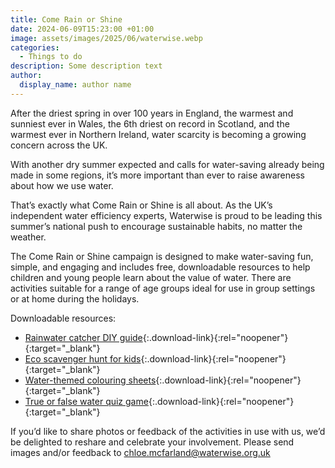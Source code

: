 ```yaml
---
title: Come Rain or Shine
date: 2024-06-09T15:23:00 +01:00
image: assets/images/2025/06/waterwise.webp
categories:
  - Things to do
description: Some description text
author:
  display_name: author name
---
```

After the driest spring in over 100 years in England, the warmest and sunniest ever in Wales, the 6th driest on record in Scotland, and the warmest ever in Northern Ireland, water scarcity is becoming a growing concern across the UK.

With another dry summer expected and calls for water-saving already being made in some regions, it’s more important than ever to raise awareness about how we use water.

That’s exactly what Come Rain or Shine is all about. As the UK’s independent water efficiency experts, Waterwise is proud to be leading this summer’s national push to encourage sustainable habits, no matter the weather.

The Come Rain or Shine campaign is designed to make water-saving fun, simple, and engaging and includes free, downloadable resources to help children and young people learn about the value of water. There are activities suitable for a range of age groups ideal for use in group settings or at home during the holidays.

Downloadable resources:

- [Rainwater catcher DIY guide](/assets/docs/2025/waterwise-come-rain-shine2025-diy-rainwater-catcher.pdf){:.download-link}{:rel="noopener"}{:target="_blank"}
- [Eco scavenger hunt for kids](/assets/docs/2025/waterwise-come-rain-shine2025-eco-scavenger-hunt.pdf){:.download-link}{:rel="noopener"}{:target="_blank"}
- [Water-themed colouring sheets](/assets/docs/2025/waterwise-come-rain-shine2025-colouring-a4.pdf){:.download-link}{:rel="noopener"}{:target="_blank"}
- [True or false water quiz game](/assets/docs/2025/waterwise-come-rain-shine2025-true-false-game.pdf){:.download-link}{:rel="noopener"}{:target="_blank"}

If you’d like to share photos or feedback of the activities in use with us, we’d be delighted to reshare and celebrate your involvement. Please send images and/or feedback to <chloe.mcfarland@waterwise.org.uk>
